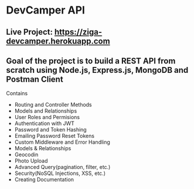 # DevCamper API

Live Project: https://ziga-devcamper.herokuapp.com
---
Goal of the project is to build a REST API from scratch using Node.js, Express.js, MongoDB and Postman Client
---
Contains

- Routing and Controller Methods
- Models and Relationships
- User Roles and Permisions
- Authentication with JWT
- Password and Token Hashing
- Emailing Password Reset Tokens
- Custom Middleware and Error Handling
- Models & Relationships
- Geocodin 
- Photo Upload 
- Advanced Query(pagination, filter, etc.)
- Security(NoSQL Injections, XSS, etc.)
- Creating Documentation



